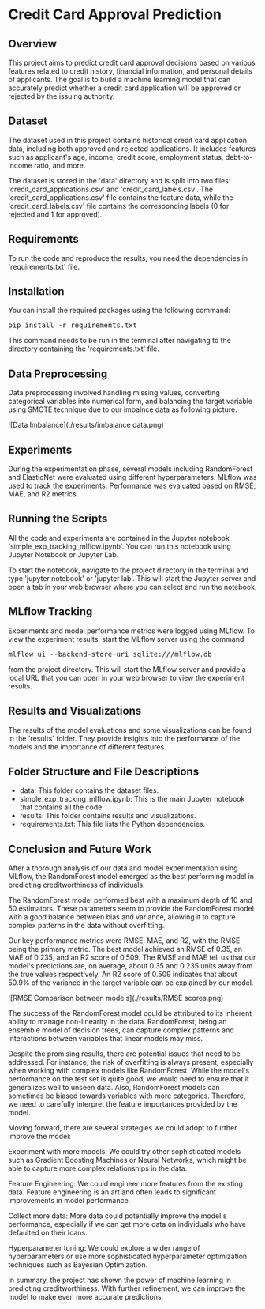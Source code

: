 # Credit Card Approval Prediction
## Overview
This project aims to predict credit card approval decisions based on various features related to credit history, financial information, and personal details of applicants. The goal is to build a machine learning model that can accurately predict whether a credit card application will be approved or rejected by the issuing authority.

## Dataset
The dataset used in this project contains historical credit card application data, including both approved and rejected applications. It includes features such as applicant's age, income, credit score, employment status, debt-to-income ratio, and more.

The dataset is stored in the 'data' directory and is split into two files: 'credit_card_applications.csv' and 'credit_card_labels.csv'. The 'credit_card_applications.csv' file contains the feature data, while the 'credit_card_labels.csv' file contains the corresponding labels (0 for rejected and 1 for approved).

## Requirements
To run the code and reproduce the results, you need the dependencies in 'requirements.txt' file.

## Installation
You can install the required packages using the following command:

<pre>
pip install -r requirements.txt
</pre>

This command needs to be run in the terminal after navigating to the directory containing the 'requirements.txt' file.

## Data Preprocessing
Data preprocessing involved handling missing values, converting categorical variables into numerical form, and balancing the target variable using SMOTE technique due to our imbalnce data as following picture.

![Data Imbalance](./results/imbalance data.png)

## Experiments
During the experimentation phase, several models including RandomForest and ElasticNet were evaluated using different hyperparameters. MLflow was used to track the experiments. Performance was evaluated based on RMSE, MAE, and R2 metrics.

## Running the Scripts
All the code and experiments are contained in the Jupyter notebook 'simple_exp_tracking_mlflow.ipynb'. You can run this notebook using Jupyter Notebook or Jupyter Lab.

To start the notebook, navigate to the project directory in the terminal and type 'jupyter notebook' or 'jupyter lab'. This will start the Jupyter server and open a tab in your web browser where you can select and run the notebook.

## MLflow Tracking
Experiments and model performance metrics were logged using MLflow. To view the experiment results, start the MLflow server using the command 

<pre>
mlflow ui --backend-store-uri sqlite:///mlflow.db
</pre>

from the project directory. This will start the MLflow server and provide a local URL that you can open in your web browser to view the experiment results.

## Results and Visualizations
The results of the model evaluations and some visualizations can be found in the 'results' folder. They provide insights into the performance of the models and the importance of different features.

## Folder Structure and File Descriptions
- data: This folder contains the dataset files.
- simple_exp_tracking_mlflow.ipynb: This is the main Jupyter notebook that contains all the code.
- results: This folder contains results and visualizations.
- requirements.txt: This file lists the Python dependencies.

## Conclusion and Future Work

After a thorough analysis of our data and model experimentation using MLflow, the RandomForest model emerged as the best performing model in predicting creditworthiness of individuals.

The RandomForest model performed best with a maximum depth of 10 and 50 estimators. These parameters seem to provide the RandomForest model with a good balance between bias and variance, allowing it to capture complex patterns in the data without overfitting.

Our key performance metrics were RMSE, MAE, and R2, with the RMSE being the primary metric. The best model achieved an RMSE of 0.35, an MAE of 0.235, and an R2 score of 0.509. The RMSE and MAE tell us that our model's predictions are, on average, about 0.35 and 0.235 units away from the true values respectively. An R2 score of 0.509 indicates that about 50.9% of the variance in the target variable can be explained by our model.

![RMSE Comparison between models](./results/RMSE scores.png)

The success of the RandomForest model could be attributed to its inherent ability to manage non-linearity in the data. RandomForest, being an ensemble model of decision trees, can capture complex patterns and interactions between variables that linear models may miss.

Despite the promising results, there are potential issues that need to be addressed. For instance, the risk of overfitting is always present, especially when working with complex models like RandomForest. While the model's performance on the test set is quite good, we would need to ensure that it generalizes well to unseen data. Also, RandomForest models can sometimes be biased towards variables with more categories. Therefore, we need to carefully interpret the feature importances provided by the model.

Moving forward, there are several strategies we could adopt to further improve the model:

Experiment with more models: We could try other sophisticated models such as Gradient Boosting Machines or Neural Networks, which might be able to capture more complex relationships in the data.

Feature Engineering: We could engineer more features from the existing data. Feature engineering is an art and often leads to significant improvements in model performance.

Collect more data: More data could potentially improve the model's performance, especially if we can get more data on individuals who have defaulted on their loans.

Hyperparameter tuning: We could explore a wider range of hyperparameters or use more sophisticated hyperparameter optimization techniques such as Bayesian Optimization.

In summary, the project has shown the power of machine learning in predicting creditworthiness. With further refinement, we can improve the model to make even more accurate predictions.